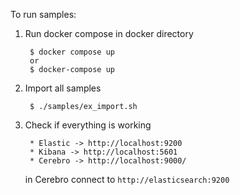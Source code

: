 
To run samples:

1. Run docker compose in docker directory

		$ docker compose up
		or
		$ docker-compose up

2. Import all samples 
	
		$ ./samples/ex_import.sh
		
3. Check if everything is working 

		* Elastic -> http://localhost:9200
		* Kibana -> http://localhost:5601
		* Cerebro -> http://localhost:9000/
		
	in Cerebro connect to `http://elasticsearch:9200`
